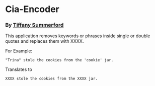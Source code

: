 # Cia-Encoder
### By [Tiffany Summerford](https://github.com/breakfastatiffs "Tiffany Summerford")

This application removes keywords or phrases inside single or double quotes and replaces them with XXXX.  

For Example:  
```TS
"Trina" stole the cookies from the 'cookie' jar.  
```
Translates to  
```TS
XXXX stole the cookies from the XXXX jar.
```